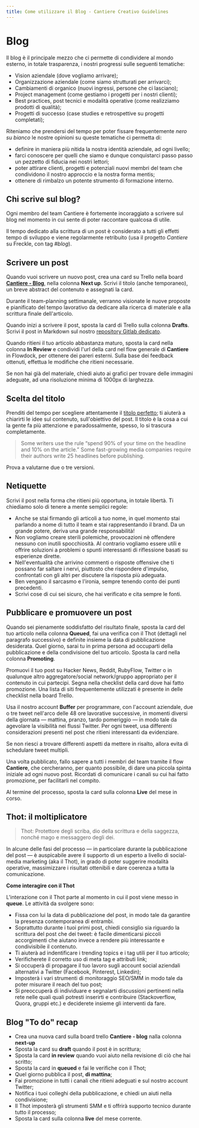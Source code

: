 ```yaml
---
title: Come utilizzare il Blog - Cantiere Creativo Guidelines
---
```

# Blog

Il blog è il principale mezzo che ci permette di condividere al mondo esterno, in totale trasparenza, i nostri progressi sulle seguenti tematiche:

* Vision aziendale (dove vogliamo arrivare);
* Organizzazione aziendale (come siamo strutturati per arrivarci);
* Cambiamenti di organico (nuovi ingressi, persone che ci lasciano);
* Project management (come gestiamo i progetti per i nostri clienti);
* Best practices, post tecnici e modalità operative (come realizziamo prodotti di qualità);
* Progetti di successo (case studies e retrospettive su progetti completati);

Riteniamo che prendersi del tempo per poter fissare frequentemente *nero su bianco* le nostre opinioni su queste tematiche ci permetta di:

* definire in maniera più nitida la nostra identità aziendale, ad ogni livello;
* farci conoscere per quelli che siamo e dunque conquistarci passo passo un pezzetto di fiducia nei nostri lettori;
* poter attirare clienti, progetti e potenziali nuovi membri del team che condividono il nostro approccio e la nostra forma mentis;
* ottenere di rimbalzo un potente strumento di formazione interno.

## Chi scrive sul blog?

Ogni membro del team Cantiere è fortemente incoraggiato a scrivere sul blog nel momento in cui sente di poter raccontare qualcosa di utile.

Il tempo dedicato alla scrittura di un post è considerato a tutti gli effetti tempo di sviluppo e viene regolarmente retribuito (usa il progetto *Cantiere* su Freckle, con tag *#blog*).

## Scrivere un post

Quando vuoi scrivere un nuovo post, crea una card su Trello nella board **[Cantiere - Blog](https://trello.com/b/8dstIWbT/cantiere-blog)**, nella colonna **Next up**. Scrivi il titolo (anche temporaneo), un breve abstract del contenuto e assegnati la card.

Durante il team-planning settimanale, verranno visionate le nuove proposte e pianificato del tempo lavorativo da dedicare alla ricerca di materiale e alla scrittura finale dell'articolo.

Quando inizi a scrivere il post, sposta la card di Trello sulla colonna **Drafts**. Scrivi il post in Markdown sul nostro [repository Gitlab dedicato](http://).

Quando ritieni il tuo articolo abbastanza maturo, sposta la card nella colonna **In Review** e condividi l'url della card nel flow generale di __Cantiere__ in Flowdock, per ottenere dei pareri esterni. Sulla base dei feedback ottenuti, effettua le modifiche che ritieni necessarie.

Se non hai già del materiale, chiedi aiuto ai grafici per trovare delle immagini adeguate, ad una risoluzione minima di 1000px di larghezza.

## Scelta del titolo

Prenditi del tempo per scegliere attentamente il [titolo perfetto](http://www.copyblogger.com/magnetic-headlines/); ti aiuterà a chiarirti le idee sul contenuto, sull'obiettivo del post. Il titolo è la cosa a cui la gente fa più attenzione e paradossalmente, spesso, lo si trascura completamente.

> Some writers use the rule “spend 90% of your time on the headline and 10% on the article.” Some fast-growing media companies require their authors write 25 headlines before publishing.

Prova a valutarne due o tre versioni.

## Netiquette

Scrivi il post nella forma che ritieni più opportuna, in totale libertà. Ti chiediamo solo di tenere a mente semplici regole:

* Anche se stai firmando gli articoli a tuo nome, in quel momento stai parlando a nome di tutto il team e stai rappresentando il brand. Da un grande potere, deriva una grande responsabilità!
* Non vogliamo creare sterili polemiche, provocazioni nè offendere nessuno con inutili spocchiosità. Al contrario vogliamo essere utili e offrire soluzioni a problemi o spunti interessanti di riflessione basati su esperienze dirette.
* Nell'eventualità che arrivino commenti o risposte offensive che ti possano far saltare i nervi, piuttosto che rispondere d'impulso, confrontati con gli altri per discutere la risposta più adeguata.
* Ben vengano il sarcasmo e l'ironia, sempre tenendo conto dei punti precedenti.
* Scrivi cose di cui sei sicuro, che hai verificato e cita sempre le fonti.

## Pubblicare e promuovere un post

Quando sei pienamente soddisfatto del risultato finale, sposta la card del tuo articolo nella colonna **Queued**, fai una verifica con il Thot (dettagli nel paragrafo successivo) e definite insieme la data di pubblicazione desiderata. Quel giorno, sarai tu in prima persona ad occuparti della pubblicazione e della condivisione del tuo articolo. Sposta la card nella colonna **Promoting**.

Promuovi il tuo post su Hacker News, Reddit, RubyFlow, Twitter o in qualunque altro aggregatore/social network/gruppo appropriato per il contenuto in cui partecipi. Segna nella checklist della card dove hai fatto promozione.
Una lista di siti frequentemente utilizzati è presente in delle checklist nella board Trello.

Usa il nostro account **Buffer** per programmare, con l'account aziendale, due o tre tweet nell'arco delle 48 ore lavorative successive, in momenti diversi della giornata — mattina, pranzo, tardo pomeriggio — in modo tale da agevolare la visibilità nei flussi Twitter. Per ogni tweet, usa differenti considerazioni presenti nel post che ritieni interessanti da evidenziare.

Se non riesci a trovare differenti aspetti da mettere in risalto, allora evita di schedulare tweet multipli.

Una volta pubblicato, fallo sapere a tutti i membri del team tramite il flow **Cantiere**, che cercheranno, per quanto possibile, di dare una piccola spinta iniziale ad ogni nuovo post. Ricordati di comunicare i canali su cui hai fatto promozione, per facilitarli nel compito.

Al termine del processo, sposta la card sulla colonna **Live** del mese in corso.

## Thot: il moltiplicatore

> Thot: Protettore degli scriba, dio della scrittura e della saggezza, nonché mago e messaggero degli dei.

In alcune delle fasi del processo — in particolare durante la pubblicazione del post — è auspicabile avere il supporto di un esperto a livello di social-media marketing (aka il Thot), in grado di poter suggerire modalità operative, massimizzare i risultati ottenibili e dare coerenza a tutta la comunicazione.

**Come interagire con il Thot**

L'interazione con il Thot parte al momento in cui il post viene messo in **queue**. Le attività da svolgere sono:

* Fissa con lui la data di pubblicazione del post, in modo tale da  garantire la presenza contemporanea di entrambi.
* Soprattutto durante i tuoi primi post, chiedi consiglio sia riguardo la scrittura del post che dei tweet: è facile dimenticarsi piccoli accorgimenti che aiutano invece a rendere più interessante e condivisibile il contenuto.
* Ti aiuterà ad indentificare i trending topics e i tag utili per il tuo articolo;
* Verificherete il corretto uso di meta tag e attributi link;
* Si occuperà di propagare il tuo lavoro sugli account social aziendali alternativi a Twitter (Facebook, Pinterest, Linkedin);
* Imposterà i vari strumenti di monitoraggio SEO/SMM in modo tale da poter misurare il reach del tuo post;
* Si preoccuperà di individuare e segnalarti discussioni pertinenti nella rete nelle quali quali potresti inserirti e contribuire (Stackoverflow, Quora, gruppi etc.) e deciderete insieme gli interventi da fare.

## Blog "To do" recap

* Crea una nuova card sulla board trello **Cantiere - blog** nalla colonna **next-up**
* Sposta la card su **draft** quando il post è in scrittura;
* Sposta la card **in review** quando vuoi aiuto nella revisione di ciò che hai scritto;
* Sposta la card in **queued** e fai le verifiche con il Thot;
* Quel giorno pubblica il post, **di mattina**;
* Fai promozione in tutti i canali che ritieni adeguati e sul nostro account Twitter;
* Notifica i tuoi colleghi della pubblicazione, e chiedi un aiuti nella condivisione;
* Il Thot imposterà gli strumenti SMM e ti offrirà supporto tecnico durante tutto il processo;
* Sposta la card sulla colonna **live** del mese corrente.
